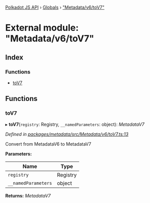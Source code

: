 [Polkadot JS API](../README.md) › [Globals](../globals.md) › ["Metadata/v6/toV7"](_metadata_v6_tov7_.md)

# External module: "Metadata/v6/toV7"

## Index

### Functions

* [toV7](_metadata_v6_tov7_.md#tov7)

## Functions

###  toV7

▸ **toV7**(`registry`: Registry, `__namedParameters`: object): *MetadataV7*

*Defined in [packages/metadata/src/Metadata/v6/toV7.ts:13](https://github.com/polkadot-js/api/blob/1ff029dc11/packages/metadata/src/Metadata/v6/toV7.ts#L13)*

Convert from MetadataV6 to MetadataV7

**Parameters:**

Name | Type |
------ | ------ |
`registry` | Registry |
`__namedParameters` | object |

**Returns:** *MetadataV7*
